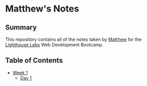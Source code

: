 # Matthew's Notes

## Summary
This repository contains all of the notes taken by [Matthew](https://github.com/Thommati) for the [Lighthouse Labs](https://www.lighthouselabs.ca/) Web Development Bootcamp.

## Table of Contents
* [Week 1](/Week_1)
  * [Day 1](/Week_1/Day_1)